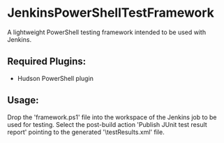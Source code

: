 JenkinsPowerShellTestFramework
==============================

A lightweight PowerShell testing framework intended to be used with Jenkins.

Required Plugins:
-----------------
* Hudson PowerShell plugin

Usage:
------
Drop the 'framework.ps1' file into the workspace of the Jenkins job to be used for testing.  Select the post-build action 'Publish JUnit test result report' pointing to the generated '\testResults.xml' file.
